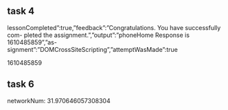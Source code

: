 ## task 4

lessonCompleted”:true,”feedback”:”Congratulations. You have successfully com-
pleted the assignment.”,”output”:”phoneHome Response is 1610485859”,”as-
signment”:”DOMCrossSiteScripting”,”attemptWasMade”:true

1610485859

## task 6

networkNum: 31.970646057308304
